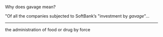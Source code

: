 Why does gavage mean?

"Of all the companies subjected to SoftBank’s "investment by *gavage*"...

---

the administration of food or drug by force
